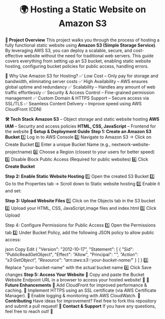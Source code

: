 **<h1><p align="center">🌍 Hosting a Static Website on Amazon S3</p></h1>**
**📌 Project Overview**
This project walks you through the process of hosting a fully functional static website using **Amazon S3 (Simple Storage Service)**. By leveraging AWS S3, you can deploy a scalable, secure, and cost-effective website without the need for traditional web servers.
This guide covers everything from setting up an S3 bucket, enabling static website hosting, configuring bucket policies for public access, handling errors.

🚀 Why Use Amazon S3 for Hosting?
✅ Low Cost – Only pay for storage and bandwidth, eliminating server costs
✅ High Availability – AWS ensures global uptime and redundancy
✅ Scalability – Handles any amount of web traffic effortlessly
✅ Security & Access Control – Fine-grained permission management
✅ Custom Domain & HTTPS Support – Secure access via SSL/TLS
✅ Seamless Content Delivery – Improve speed using AWS CloudFront (CDN)

**🛠 Tech Stack**
**Amazon S3** – Object storage and static website hosting
**AWS IAM** – Security and access policies
**HTML, CSS, JavaScript** – Frontend for the website
**🔧 Setup & Deployment Guide**
**Step 1: Create an Amazon S3 Bucket**
1️⃣ Log in to AWS Console
2️⃣ Navigate to Amazon S3 → Click on Create Bucket
3️⃣ Enter a unique Bucket Name (e.g., nextwork-website-projectname)
4️⃣ Choose a Region (closest to your users for better speed)
5️⃣ Disable Block Public Access (Required for public websites)
6️⃣ Click **Create Bucket**

**Step 2: Enable Static Website Hosting**
1️⃣ Open the created S3 Bucket
2️⃣ Go to the Properties tab → Scroll down to Static website hosting
3️⃣ Enable it and set:

**Step 3: Upload Website Files**
1️⃣ Click on the Objects tab in the S3 bucket
2️⃣ Upload your HTML, CSS, JavaScript,image files and index.html
3️⃣ Click Upload

Step 4: Configure Permissions for Public Access
1️⃣ Open the Permissions tab
2️⃣ Under Bucket Policy, add the following JSON policy to allow public access:

json
Copy
Edit
{
  "Version": "2012-10-17",
  "Statement": [
    {
      "Sid": "PublicReadGetObject",
      "Effect": "Allow",
      "Principal": "*",
      "Action": "s3:GetObject",
      "Resource": "arn:aws:s3:::your-bucket-name/*"
    }
  ]
}
3️⃣ Replace "your-bucket-name" with the actual bucket name
4️⃣ Click Save changes
**Step 5: Access Your Website**
🔗 Copy and paste the Bucket Website Endpoint URL in a browser to access your hosted website! 🎉
**📌 Future Enhancements**
🔹 Add CloudFront for improved performance & caching.
🔹 Implement HTTPS using an SSL certificate (via AWS Certificate Manager).
🔹 Enable logging & monitoring with AWS CloudWatch.
**🤝 Contributing**
Have ideas for improvement? Feel free to fork this repository and submit a pull request!
**📩 Contact & Support**
If you have any questions, feel free to reach out! 🚀


